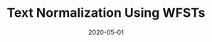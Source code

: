 ---
title: "Text Normalization Using WFSTs"
collection: projects_research
type: "NLP, weighted finite state transducers"
permalink: /projects/projects_research/1_Text_Normalization_Samsung
venue: "Voice Intelligence, SRIB"
date: 2020-05-01
location: None
---